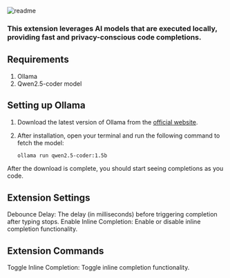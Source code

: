 ![readme](https://github.com/user-attachments/assets/68942a51-6584-4915-9579-86460d24e177)

### This extension leverages AI models that are executed locally, providing fast and privacy-conscious code completions.

## Requirements

1. Ollama
2. Qwen2.5-coder model

## Setting up Ollama

1. Download the latest version of Ollama from the [official website](https://ollama.com/).
2. After installation, open your terminal and run the following command to fetch the model:

   ```bash
   ollama run qwen2.5-coder:1.5b
   ```
After the download is complete, you should start seeing completions as you code.

## Extension Settings

Debounce Delay: The delay (in milliseconds) before triggering completion after typing stops.
Enable Inline Completion: Enable or disable inline completion functionality.

## Extension Commands
Toggle Inline Completion: Toggle inline completion functionality.
